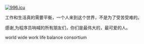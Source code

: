<a href="https://996.icu"><img src="https://img.shields.io/badge/link-996.icu-red.svg" alt="996.icu" /></a>

工作和生活真的需要平衡，一个人来到这个世界，不是为了受苦受难的。

感谢,为程序员呐喊的所有朋友们，你们是最伟大的，最可爱的人。

world wide work life balance consortium

